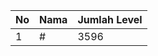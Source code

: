 | No | Nama            | Jumlah Level |
|----|-----------------|--------------|
| 1  | #    |    3596        |
